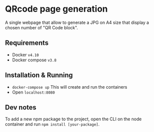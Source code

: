 # QRcode page generation
A single webpage that allow to generate a JPG on A4 size that display a chosen number of "QR Code block".

## Requirements
* Docker `v4.10`
* Docker compose `v3.8`

## Installation & Running
* `docker-compose up` This will create and run the containers
* Open `localhost:8080`

## Dev notes
To add a new npm package to the project, open the CLI on the node container and run `npm install [your-package]`.
